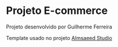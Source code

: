 # Projeto E-commerce

Projeto desenvolvido por Guilherme Ferreira

Template usado no projeto [Almsaeed Studio](https://almsaeedstudio.com)
